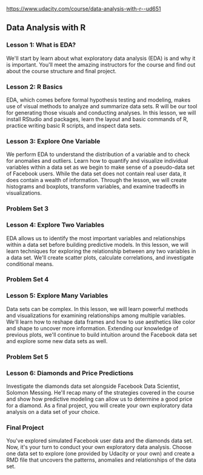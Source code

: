 
https://www.udacity.com/course/data-analysis-with-r--ud651

<h2>Data Analysis with R</h2>

<h3>Lesson 1: What is EDA?</h3>

<p>We'll start by learn about what exploratory data analysis (EDA) is and why it is important. You'll meet the amazing instructors for the course and find out about the course structure and final project.</p>

<h3>Lesson 2: R Basics</h3>

<p>EDA, which comes before formal hypothesis testing and modeling, makes use of visual methods to analyze and summarize data sets. R will be our tool for generating those visuals and conducting analyses. In this lesson, we will install RStudio and packages, learn the layout and basic commands of R, practice writing basic R scripts, and inspect data sets.</p>

<h3>Lesson 3: Explore One Variable</h3>

<p>We perform EDA to understand the distribution of a variable and to check for anomalies and outliers. Learn how to quantify and visualize individual variables within a data set as we begin to make sense of a pseudo-data set of Facebook users. While the data set does not contain real user data, it does contain a wealth of information. Through the lesson, we will create histograms and boxplots, transform variables, and examine tradeoffs in visualizations.</p>

<h3>Problem Set 3</h3>

<h3>Lesson 4: Explore Two Variables</h3>

<p>EDA allows us to identify the most important variables and relationships within a data set before building predictive models. In this lesson, we will learn techniques for exploring the relationship between any two variables in a data set. We'll create scatter plots, calculate correlations, and investigate conditional means.</p>

<h3>Problem Set 4</h3>

<h3>Lesson 5: Explore Many Variables</h3>

<p>Data sets can be complex. In this lesson, we will learn powerful methods and visualizations for examining relationships among multiple variables. We'll learn how to reshape data frames and how to use aesthetics like color and shape to uncover more information. Extending our knowledge of previous plots, we'll continue to build intuition around the Facebook data set and explore some new data sets as well.</p>

<h3>Problem Set 5</h3>

<h3>Lesson 6: Diamonds and Price Predictions</h3>

<p>Investigate the diamonds data set alongside Facebook Data Scientist, Solomon Messing. He'll recap many of the strategies covered in the course and show how predictive modeling can allow us to determine a good price for a diamond. As a final project, you will create your own exploratory data analysis on a data set of your choice.</p>

<h3>Final Project</h3>

<p>You've explored simulated Facebook user data and the diamonds data set. Now, it's your turn to conduct your own exploratory data analysis. Choose one data set to explore (one provided by Udacity or your own) and create a RMD file that uncovers the patterns, anomalies and relationships of the data set.</p>
</div>
